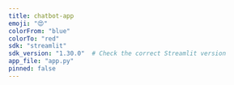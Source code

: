 ```yaml
---
title: chatbot-app
emoji: "😍"
colorFrom: "blue"
colorTo: "red"
sdk: "streamlit"
sdk_version: "1.30.0"  # Check the correct Streamlit version
app_file: "app.py"
pinned: false
---
```


